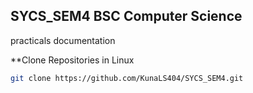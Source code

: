 ## SYCS_SEM4 BSC Computer Science
practicals documentation

**Clone Repositories in Linux
```bash
git clone https://github.com/KunaLS404/SYCS_SEM4.git
```
